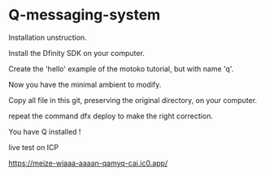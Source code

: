 # Q-messaging-system

Installation unstruction.

Install the Dfinity SDK on your computer.

Create the 'hello' example of the motoko tutorial, but with name 'q'.

Now you have the minimal ambient to modify.

Copy all file in this git, preserving the original directory, on your computer.

repeat the command    dfx deploy   to make the right correction.

You have Q installed !




live test on ICP

https://meize-wiaaa-aaaan-qamyq-cai.ic0.app/
